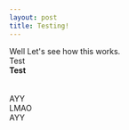 ```yaml
---
layout: post
title: Testing!
---
```


Well Let's see how this works. <br>
Test<br>
<b>Test</b><br>
<br>
<br>
AYY<br>
LMAO<br>
AYY
